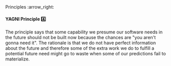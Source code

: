 <link rel="stylesheet" href="{{baseUrl}}/css/textbook.css">

<div class="website-content">

<div id="path">Principles :arrow_right: </div>

<div id="title">

#### YAGNI Principle :four:

</div>

<div id="body">

<tip-box type="primary">

<include src="../../common/definitions.md#def-yagni-principle" />

</tip-box>

The principle says that some capability we presume our software needs in the future should not be built now because the chances are "you aren't gonna need it". The rationale is that we do not have perfect information about the future and therefore some of the extra work we do to fulfill a potential future need might go to waste when some of our predictions fail to materialize.

</div>

<div id="extras">

<include src="resources.md" />

</div>

</div>
